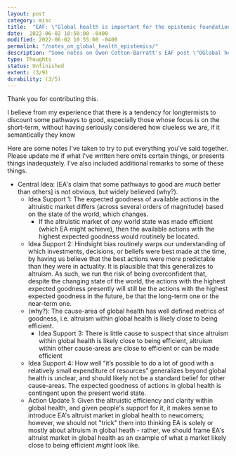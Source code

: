 ```yaml
---
layout: post
category: misc
title:  "EAF: \"Global health is important for the epistemic foundations of EA, even for longtermists\""
date:  2022-06-02 10:50:00 -0400
modified: 2022-06-02 10:55:00 -0400
permalink: "/notes_on_global_health_epistemics/"
description: "Some notes on Owen Cotton-Barratt's EAF post \"OGlobal health is important for the epistemic foundations of EA, even for longtermists\""
type: Thoughts
status: Unfinished
extent: (3/9)
durability: (3/5)
---
```



Thank you for contributing this. 

I believe from my experience that there is a tendency for longtermists to discount some pathways to good, especially those whose focus is on the short-term, without having seriously considered how clueless we are, if it semantically they know 

Here are some notes I've taken to try to put everything you've said together. Please update me if what I've written here omits certain things, or presents things inadequately. I've also included additional remarks to some of these things. 

- Central Idea: [EA's claim that some pathways to good are _much_ better than others] is not obvious, but widely believed (why?). 
    - Idea Support 1: The expected goodness of available actions in the altruistic market differs (across several orders of magnitude) based on the state of the world, which changes.
        - If the altruistic market of _any_ world state was made efficient (which EA might achieve), then the available actions with the highest expected goodness would routinely be located.  
    - Idea Support 2: Hindsight bias routinely warps our understanding of which investments, decisions, or beliefs were best made at the time, by having us believe that the best actions were more predictable than they were in actuality. It is plausible that this generalizes to altruism. As such, we run the risk of being overconfident that, despite the changing state of the world, the actions with the highest expected goodness presently will still be the actions with the highest expected goodness in the future, be that the long-term one or the near-term one.  
    - (why?): The cause-area of global health has well defined metrics of goodness, i.e. altruism within global health is likely close to being efficient. 
        - Idea Support 3: There is little cause to suspect that since altruism within global health is likely close to being efficient, altruism within other cause-areas are close to efficient or can be made efficient 
    - Idea Support 4: How well “it’s possible to do a lot of good with a relatively small expenditure of resources” generalizes beyond global health is unclear, and should likely not be a standard belief for other cause-areas. The expected goodness of actions in global health is contingent upon the present world state. 
    - Action Update 1: Given the altruistic efficiency and clarity within global health, and given people's support for it, it makes sense to introduce EA's altruist market in global health to newcomers; however, we should not "trick" them into thinking EA is solely or mostly about altruism in global heath - rather, we should frame EA's altruist market in global health as an example of what a market likely close to being efficient _might_ look like. 
    



